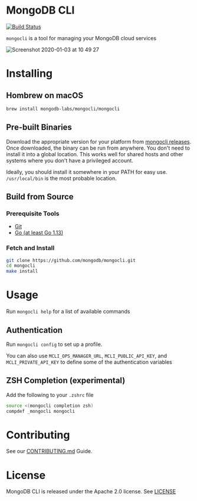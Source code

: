 # MongoDB CLI
[![Build Status](https://cloud.drone.io/api/badges/mongodb/mongocli/status.svg)](https://cloud.drone.io/mongodb/mongocli)

`mongocli` is a tool for managing your MongoDB cloud services

![Screenshot 2020-01-03 at 10 49 27](https://user-images.githubusercontent.com/461027/73472371-d6656480-4382-11ea-8bfb-535d91cf1fb4.png)

# Installing

## Hombrew on macOS

```bash
brew install mongodb-labs/mongocli/mongocli
```

## Pre-built Binaries
Download the appropriate version for your platform from [mongocli releases](https://github.com/mongodb/mongocli/releases). 
Once downloaded, the binary can be run from anywhere.
You don't need to install it into a global location. 
This works well for shared hosts and other systems where you don't have a privileged account.

Ideally, you should install it somewhere in your PATH for easy use. `/usr/local/bin` is the most probable location.

## Build from Source 

### Prerequisite Tools 
- [Git](https://git-scm.com/)
- [Go (at least Go 1.13)](https://golang.org/dl/)

### Fetch and Install

```bash
git clone https://github.com/mongodb/mongocli.git
cd mongocli
make install
```

# Usage

Run `mongocli help` for a list of available commands

## Authentication
Run `mongocli config` to set up a profile.

You can also use `MCLI_OPS_MANAGER_URL`, `MCLI_PUBLIC_API_KEY`, and `MCLI_PRIVATE_API_KEY` to define some of the authentication variables

## ZSH Completion (experimental)
Add the following to your `.zshrc` file

```bash
source <(mongocli completion zsh)
compdef _mongocli mongocli
```

# Contributing

See our [CONTRIBUTING.md](CONTRIBUTING.md) Guide.

# License

MongoDB CLI is released under the Apache 2.0 license. See [LICENSE](LICENSE)
